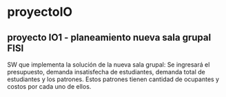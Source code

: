 # proyectoIO
proyecto IO1 - planeamiento nueva sala grupal FISI
----------------------------------------------------------------------
SW que implementa la solución de la nueva sala grupal:
Se ingresará el presupuesto, demanda insatisfecha de estudiantes, demanda total de estudiantes y los patrones.
Estos patrones tienen  cantidad de ocupantes y costos por cada uno de ellos.

